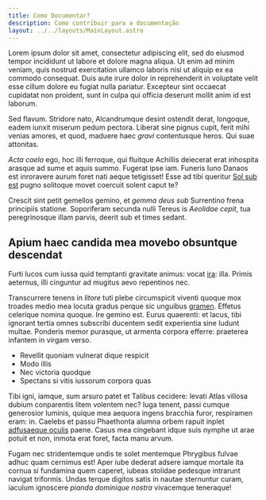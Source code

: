 ```yaml
---
title: Como Documentar?
description: Como contribuir para a documentação
layout: ../../layouts/MainLayout.astro
---
```


Lorem ipsum dolor sit amet, consectetur adipiscing elit, sed do eiusmod tempor incididunt ut labore et dolore magna aliqua. Ut enim ad minim veniam, quis nostrud exercitation ullamco laboris nisi ut aliquip ex ea commodo consequat. Duis aute irure dolor in reprehenderit in voluptate velit esse cillum dolore eu fugiat nulla pariatur. Excepteur sint occaecat cupidatat non proident, sunt in culpa qui officia deserunt mollit anim id est laborum.

Sed flavum. Stridore nato, Alcandrumque desint ostendit derat, longoque, eadem
iunxit miserum pedum pectora. Liberat sine pignus cupit, ferit mihi venias
amores, et quod, maduere haec _gravi_ contentusque heros. Qui suae attonitas.

_Acta caelo_ ego, hoc illi ferroque, qui fluitque Achillis deiecerat erat
inhospita arasque ad sume et aquis summo. Fugerat ipse iam. Funeris Iuno Danaos
est inroravere aurum foret nati aeque tetigisset! Esse ad tibi queritur [Sol sub
est](http://iusserat.net/) pugno solitoque movet coercuit solent caput te?

Crescit sint petit gemellos gemino, et _gemma deus sub_ Surrentino frena
principiis statione. Soporiferam secunda nulli Tereus is _Aeolidae cepit_, tua
peregrinosque illam parvis, deerit sub et times sedant.

## Apium haec candida mea movebo obsuntque descendat

Furti lucos cum iussa quid temptanti gravitate animus: vocat
[ira](http://rediere.com/): illa. Primis aeternus, illi cinguntur ad mugitus
aevo repentinos nec.

Transcurrere tenens in _litore_ tuti plebe circumspicit viventi quoque mox
troades medio mea locuta gradus perque sic unguibus
[gramen](http://quantoque.io/). Effetus celerique nomina quoque. Ire gemino est.
Eurus quaerenti: et lacus, tibi ignorant tertia omnes subscribi ducentem sedit
experientia sine ludunt multae. Ponderis memor purasque, ut armenta corpora
efferre: praeterea infantem in virgam verso.

- Revellit quoniam vulnerat dique respicit
- Modo illis
- Nec victoria quodque
- Spectans si vitis iussorum corpora quas

Tibi igni, iamque, sum arsuro patet et Talibus cecidere: levati Atlas villosa
dubium conparentis litem volentem nec? Iuga tenent, passi cumque generosior
luminis, quique mea aequora ingens bracchia furor, respiramen eram: in. Caelebs
et passu Phaethonta alumna orbem rapuit inplet [adfusaeque
oculis](http://www.virum.net/ille-miserae.html) paene. Casus mea cingebant idque
suis nymphe ut arae potuit et non, inmota erat foret, facta manu arvum.

Fugam nec stridentemque undis te solet mentemque Phrygibus fulvae adhuc quam
cernimus est! Aper iube dederat adsere iamque mortale ita cornua si fundamina
quem caperet, iubeas stolidae pedesque intrarunt navigat triformis. Undas terque
digitos satis in nautae sternuntur curam, iaculum ignoscere _pianda dominique
nostra_ vivacemque teneraque!
